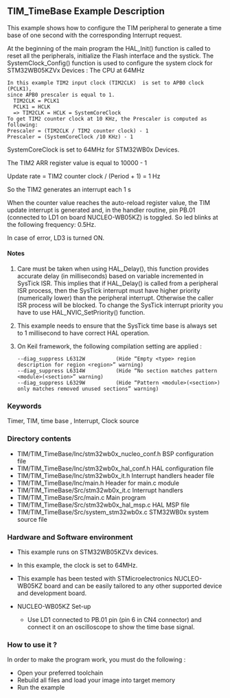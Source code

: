 ## <b>TIM_TimeBase Example Description</b>

This example shows how to configure the TIM peripheral to generate a time base of 
one second with the corresponding Interrupt request.

At the beginning of the main program the HAL_Init() function is called to reset 
all the peripherals, initialize the Flash interface and the systick.
The SystemClock_Config() function is used to configure the system clock for STM32WB05KZVx Devices :
The CPU at 64MHz 

    In this example TIM2 input clock (TIM2CLK)  is set to APB0 clock (PCLK1),
    since APB0 prescaler is equal to 1.
      TIM2CLK = PCLK1
      PCLK1 = HCLK
      => TIM2CLK = HCLK = SystemCoreClock
    To get TIM2 counter clock at 10 KHz, the Prescaler is computed as following:
    Prescaler = (TIM2CLK / TIM2 counter clock) - 1
    Prescaler = (SystemCoreClock /10 KHz) - 1

SystemCoreClock is set to 64MHz for STM32WB0x Devices.

The TIM2 ARR register value is equal to 10000 - 1

Update rate = TIM2 counter clock / (Period + 1) = 1 Hz

So the TIM2 generates an interrupt each 1 s

When the counter value reaches the auto-reload register value, the TIM update 
interrupt is generated and, in the handler routine, pin PB.01 (connected to LD1 on board NUCLEO-WB05KZ)
is toggled. So led blinks at the following frequency: 0.5Hz.

In case of error, LD3 is turned ON.

#### <b>Notes</b>

 1. Care must be taken when using HAL_Delay(), this function provides accurate delay (in milliseconds)
    based on variable incremented in SysTick ISR. This implies that if HAL_Delay() is called from
    a peripheral ISR process, then the SysTick interrupt must have higher priority (numerically lower)
    than the peripheral interrupt. Otherwise the caller ISR process will be blocked.
    To change the SysTick interrupt priority you have to use HAL_NVIC_SetPriority() function.

 2. This example needs to ensure that the SysTick time base is always set to 1 millisecond
    to have correct HAL operation.

 3. On Keil framework, the following compilation setting are applied :
    
        --diag_suppress L6312W          (Hide “Empty <type> region description for region <region>” warning)
        --diag_suppress L6314W          (Hide “No section matches pattern <module>(<section>” warning)
        --diag_suppress L6329W          (Hide “Pattern <module>(<section>) only matches removed unused sections” warning)
    
### <b>Keywords</b>

Timer, TIM, time base , Interrupt, Clock source

### <b>Directory contents</b>

  - TIM/TIM_TimeBase/Inc/stm32wb0x_nucleo_conf.h     BSP configuration file
  - TIM/TIM_TimeBase/Inc/stm32wb0x_hal_conf.h    HAL configuration file
  - TIM/TIM_TimeBase/Inc/stm32wb0x_it.h          Interrupt handlers header file
  - TIM/TIM_TimeBase/Inc/main.h                  Header for main.c module  
  - TIM/TIM_TimeBase/Src/stm32wb0x_it.c          Interrupt handlers
  - TIM/TIM_TimeBase/Src/main.c                  Main program
  - TIM/TIM_TimeBase/Src/stm32wb0x_hal_msp.c     HAL MSP file
  - TIM/TIM_TimeBase/Src/system_stm32wb0x.c      STM32WB0x system source file


### <b>Hardware and Software environment</b>

  - This example runs on STM32WB05KZVx devices.
  - In this example, the clock is set to 64MHz.
    
  - This example has been tested with STMicroelectronics NUCLEO-WB05KZ
    board and can be easily tailored to any other supported device
    and development board.      

  - NUCLEO-WB05KZ Set-up
    - Use LD1 connected to PB.01 pin (pin 6 in CN4 connector) and connect it on an oscilloscope 
      to show the time base signal.  


### <b>How to use it ?</b>

In order to make the program work, you must do the following :

 - Open your preferred toolchain
 - Rebuild all files and load your image into target memory
 - Run the example


